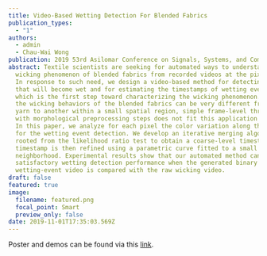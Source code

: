 ```yaml
---
title: Video-Based Wetting Detection For Blended Fabrics
publication_types:
  - "1"
authors:
  - admin
  - Chau-Wai Wong
publication: 2019 53rd Asilomar Conference on Signals, Systems, and Computers
abstract: Textile scientists are seeking for automated ways to understand the
  wicking phenomenon of blended fabrics from recorded videos at the pixel level.
  In response to such need, we design a video-based method for detecting pixels
  that will become wet and for estimating the timestamps of wetting events,
  which is the first step toward characterizing the wicking phenomenon. Since
  the wicking behaviors of the blended fabrics can be very different from one
  yarn to another within a small spatial region, simple frame-level thresholding
  with morphological preprocessing steps does not fit this application scenario.
  In this paper, we analyze for each pixel the color variation along the time
  for the wetting event detection. We develop an iterative merging algorithm
  rooted from the likelihood ratio test to obtain a coarse-level timestamp. The
  timestamp is then refined using a parametric curve fitted to a small
  neighborhood. Experimental results show that our automated method can achieve
  satisfactory wetting detection performance when the generated binary
  wetting-event video is compared with the raw wicking video.
draft: false
featured: true
image:
  filename: featured.png
  focal_point: Smart
  preview_only: false
date: 2019-11-01T17:35:03.569Z
---
```

Poster and demos can be found via this [link](https://people.engr.ncsu.edu/cwong9/docs/2019_asilomar_wick_poster.pdf).